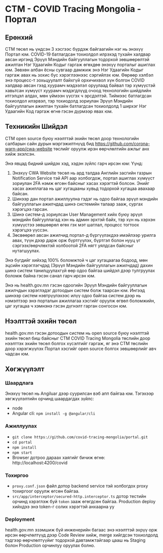# CTM - COVID Tracing Mongolia - Портал

## Ерөнхий

CTM төсөл нь үндсэн 3 хэсгээс бүрдэж байгаагийн нэг нь энэхүү Портал юм. COVID-19 батлагдсан тохиолдол илрэхэд тухайн халдвар авсан иргэнд Эрүүл Мэндийн байгууллагын тодорхой зөвшөөрөлтэй ажилтан Нэг Удаагийн Кодыг гаргаж өгөхдөө энэхүү порталыг ашиглах юм. Зөвхөн албан ёсны сувгаар дамжиж энэ Нэг Удаагийн Кодыг гаргаж авах нь зохис бус хэрэглээнээс сэргийлэх юм. Өөрөөр хэлбэл энэ процесс-т зохьцуулалт байхгүй орхичихвол хүн болгон COVID халдвар авсан гээд хуурамч мэдээлэл оруулаад байвал тэр хүмүүстэй хавьтсан хүмүүст хуурамч мэдэгдлүүд очоод технологийн шийдлийн итгэлцэл алдах, мөн үймээн үүсгэх ч эрсдэлтэй. Тиймээс батлагдсан тохиолдол илэрвэл, тэр тохиодолд зориулан Эрүүл Мэндийн байгууллагын ажилтан тухайн батлагдсан тохиолдолд 1 ширхэг Нэг Удаагийн Код гаргаж өгнө гэсэн дүрмээр явах юм. 

## Техникийн Шийдэл

CTM open source буюу нээлттэй эхийн төсөл доор технологийн салбарын сайн дурын мэргэжилтнүүд бид https://github.com/corona-warn-app/cwa-website төслийг оруулж ирэн өөрчлөлтийн ажлыг анх хийж эхэлсэн. 

Энэ явцад бидний шийдэх хэд, хэдэн зүйлс гарч ирсэн юм: Үүнд:

1. Энэхүү CWA Website төсөл нь ард талдаа Английн засгийн газрын Notification Service тэй API аар холбогдож, портал ашиглах хүмүүст зориулан 2FA нэмж өгсөн байсныг хасах хэрэгтэй болсон. Энийг хасах ажиллагаа нь цаг хугацааны хувьд тодорхой хугацаа авахаар байсан. 
2. Шинээр дан портал ажиллуулна гэдэг нь одоо байгаа эрүүл мэндийн байгууллагын ажилчдад шинэ системийн талаар зааж, сургах хэрэгцээ гарсан. 
3. Шинэ систем-д зориулсан User Management хийх буюу эрүүл мэндийн байгууллагад хэн нь админ эрхтэй байх, тэр хүн нь хэрхэн хүмүүстээ зөвшөөрөл өгөх гэх мэт шатлал, процесс тогтоох хэрэгцээ үүссэн. 
4. Зөсвөөрөл авсан ажилчид портал-д бүргүүлэхдээ имэйлээр урилга авах, түүн дээр дарж орж бүртгүүлэх, бүртгэл болон нууц үг сэргээх/өөрчлөхтэй холбоотой 2FA нягт уялдсан байсныг нутагшуулах.

Энэ бүгдийг хийхэд 100% боломжтой ч цаг хугацаагаа бодоод, мөн эцсийн хэрэглэгчдэд (Эрүүл Мэндийн байгууллагын ажилчдад) дахин шинэ систем танилцуулахгүй өөр одоо байгаа шийдэл дээр тулгруулах боломж байна гэсэн санал гарч ирсэн юм. 

Энэ нь health.gov.mn гэсэн одоогийн Эрүүл Мэндийн байгууллагын ажилчдын хэрэглэдэг дотоодын систем болж таарсан юм. Ингээд шинээр систем нэвтрүүлэхээс илүү одоо байгаа систем дээр нь нэмэлтээр энэ порталын ажиллагаа хэсгийг оруулж өгвөл боломжийн, цаг хугацаа ч хэмнэнэ гэсэн дүгнэлт гарган сонгосон юм.

## Нээлттэй эхийн төсөл

health.gov.mn гэсэн дотоодын систем нь open source буюу нээлттэй эхийн төсөл биш байсныг CTM COVID Tracing Mongolia төслийн доор нээлттэх эхийн төсөл болгох хүсэлтийг гаргаж, яг энэ CTM төслийн доор хэрэгжүүлэх Портал хэсгийг open source болгох зөвшөөрлийг авч чадсан юм. 

## Хөгжүүлэлт

### Шаардлага

Энэхүү төсөл нь Angiluar дээр суурилсан вэб апп байгаа юм. Тэгэхээр хөгжүүлэлтийн орчинд шаардагдах зүйлс:

- node 
- Angular cli: `npm install -g @angular/cli`

### Ажиллуулах

- `git clone https://github.com/covid-tracing-mongolia/portal.git`
- `cd portal`
- `npm install`
- `npm start`
- Browser дотроо дараах хаягийг бичиж өгнө: http://localhost:4200/covid

### Тохиргоо

- `proxy.conf.json` файл дотор backend service тэй холбогдох proxy тохиргоог оруулж өгсөн байгаа.
- `src/app/interceptor/secured-http.interceptor.ts` дотор тестийн орчинд хэрэглэж буй `token` зааж өгөгдсөн байгаа. Production deploy хийхдээ энэ token-г солих хэрэгтэй анхаарна уу

### Deployment

health.gov.mn эзэмшиж буй инженерийн багаас энэ нээлттэй эхрүү орж ирсэн өөрчлөлтүүд дээр Code Review хийж, merge хийгдсэн тохиолдолд тэдгээр өөрчлөлтүүйиг тодорхой давтамжтайгаар цааш нь Staging болон Production орчинлуу оруулах болно.